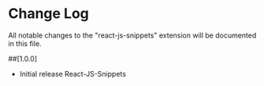 # Change Log

All notable changes to the "react-js-snippets" extension will be documented in this file.

##[1.0.0]

- Initial release React-JS-Snippets